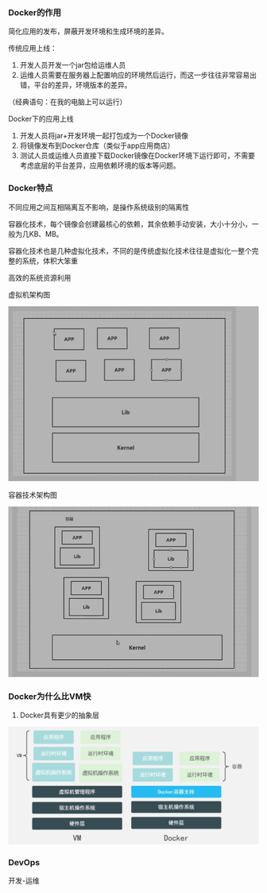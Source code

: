### Docker的作用

简化应用的发布，屏蔽开发环境和生成环境的差异。



传统应用上线：

1. 开发人员开发一个jar包给运维人员
2. 运维人员需要在服务器上配置响应的环境然后运行，而这一步往往非常容易出错，平台的差异，环境版本的差异。

（经典语句：在我的电脑上可以运行）



Docker下的应用上线

1. 开发人员将jar+开发环境一起打包成为一个Docker镜像
2. 将镜像发布到Docker仓库（类似于app应用商店）
3. 测试人员或运维人员直接下载Docker镜像在Docker环境下运行即可，不需要考虑底层的平台差异，应用依赖环境的版本等问题。





### Docker特点

不同应用之间互相隔离互不影响，是操作系统级别的隔离性

容器化技术，每个镜像会创建最核心的依赖，其余依赖手动安装，大小十分小，一般为几KB、MB。

容器化技术也是几种虚拟化技术，不同的是传统虚拟化技术往往是虚拟化一整个完整的系统，体积大笨重

高效的系统资源利用



虚拟机架构图

![image-20211221151613165](image/image-20211221151613165.png)

容器技术架构图

![image-20211221151648096](image/image-20211221151648096.png)



### Docker为什么比VM快

1. Docker具有更少的抽象层

![image-20211229192018298](image/image-20211229192018298.png)





### DevOps

开发-运维